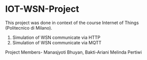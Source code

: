 # IOT-WSN-Project
This project was done in context of the course Internet of Things (Politecnico di Milano).
1. Simulation of WSN communicate via HTTP
2. Simulation of WSN communicate via MQTT

Project Members- Manasjyoti Bhuyan, Bakti-Ariani Melinda Pertiwi
